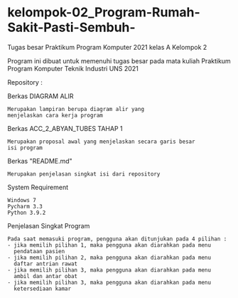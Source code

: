 # kelompok-02_Program-Rumah-Sakit-Pasti-Sembuh-

Tugas besar Praktikum Program Komputer 2021 kelas A Kelompok 2


Program ini dibuat untuk memenuhi tugas besar pada mata kuliah Praktikum Program Komputer Teknik Industri UNS 2021


Repository :

Berkas DIAGRAM ALIR
   
    Merupakan lampiran berupa diagram alir yang 
    menjelaskan cara kerja program

Berkas ACC_2_ABYAN_TUBES TAHAP 1
   
    Merupakan proposal awal yang menjelaskan secara garis besar
    isi program 

Berkas "README.md"
    
    Merupakan penjelasan singkat isi dari repository


System Requirement

    Windows 7 
    Pycharm 3.3
    Python 3.9.2 


Penjelasan Singkat Program

    Pada saat memasuki program, pengguna akan ditunjukan pada 4 pilihan :
    - jika memilih pilihan 1, maka pengguna akan diarahkan pada menu 
      pendataan pasien
    - jika memilih pilihan 2, maka pengguna akan diarahkan pada menu 
      daftar antrian rawat
    - jika memilih pilihan 3, maka pengguna akan diarahkan pada menu 
      ambil dan antar obat
    - jika memilih pilihan 3, maka pengguna akan diarahkan pada menu
      ketersediaan kamar
